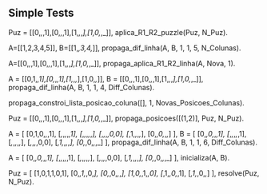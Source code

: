 ## Simple Tests

Puz = [[0,_,_,1],[0,_,_,1],[1,_,_,_],[1,0,_,_]], aplica_R1_R2_puzzle(Puz, N_Puz).

A=[[1,2,3,4,5]], B=[[1,_,3,4,_]], propaga_dif_linha(A, B, 1, 1, 5, N_Colunas).

A=[[0,_,_,1],[0,_,_,1],[1,_,_,_],[1,0,_,_]], propaga_aplica_R1_R2_linha(A, Nova, 1).

A = [[0,1,_,1],[0,_,_,1],[1,_,_,_],[1,0,_,_]],
B = [[0,_,_,1],[0,_,_,1],[1,_,_,_],[1,0,_,_]],
propaga_dif_linha(A, B, 1, 1, 4, Diff_Colunas).

propaga_constroi_lista_posicao_coluna([], 1, Novas_Posicoes_Colunas).

Puz = [[0,_,_,1],[0,_,_,1],[1,_,_,_],[1,0,_,_]], propaga_posicoes([(1,2)], Puz, N_Puz).

A = [
    [0,1,0,_,_,1],
    [_,_,_,_,_,1],
    [_,_,_,_,_,_],
    [_,_,_,_,0,0],
    [_,1,_,_,_,_],
    [0,_,0,_,_,_]
    ],
B = [
    [0,_,0,_,_,1],
    [_,_,_,_,_,1],
    [_,_,_,_,_,_],
    [_,_,_,_,0,0],
    [_,1,_,_,_,_],
    [0,_,0,_,_,_]
    ],
propaga_dif_linha(A, B, 1, 1, 6, Diff_Colunas).

A = [
    [0,_,0,_,_,1],
    [_,_,_,_,_,1],
    [_,_,_,_,_,_],
    [_,_,_,_,0,0],
    [_,1,_,_,_,_],
    [0,_,0,_,_,_]
    ], inicializa(A, B).

Puz = [
    [1,0,1,1,0,1],
    [0,_,1,_,0,_],
    [0,_,0,_,_,_],
    [1,0,_,1,_,0],
    [_,1,_,0,_,1],
    [_,1,_,0,_,_]
    ], resolve(Puz, N_Puz).